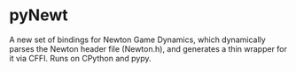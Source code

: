 # pyNewt

A new set of bindings for Newton Game Dynamics, which dynamically parses the Newton header file (Newton.h), and generates a thin wrapper for it via CFFI.  Runs on CPython and pypy.
